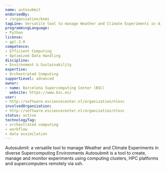 ```yaml
---
name: autosubmit
endorsedBy:
- /organization/knmi
tagLine: Versatile tool to manage Weather and Climate Experiments in diverse Supercomputing Environments
programmingLanguage:
- Python
license:
- gpl-3.0
competence:
- Efficient Computing
- Optimized Data Handling
discipline:
- Environment & Sustainability
expertise:
- Orchestrated Computing
supportLevel: advanced
owner:
- name: Barcelona Supercomputing Center (BSC)
  website: https://www.bsc.es/
user:
- http://software.esciencecenter.nl/organization/nlesc
involvedOrganization:
- http://software.esciencecenter.nl/organization/nlesc
status: active
technologyTag:
- orchestrated computing
- workflow
- data assimilation
---
```

Autosubmit: a versatile tool to manage Weather and Climate Experiments in diverse Supercomputing Environments
Autosubmit is a tool to create, manage and monitor experiments using
computing clusters, HPC platforms and supercomputers remotely via ssh.
